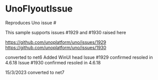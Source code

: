 # UnoFlyoutIssue
Reproduces Uno issue #

This sample supports issues #1929 and #1930 raised here

https://github.com/unoplatform/uno/issues/1929
https://github.com/unoplatform/uno/issues/1930

converted to net6
Added WinUI head
Issue #1929 confirmed resoled in 4.6.18
Issue #1930 confirmed resoled in 4.6.18

15/3/2023
converted to net7